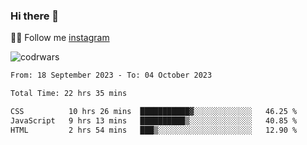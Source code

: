 ### Hi there 👋

👨‍💻 Follow me [instagram](https://instagram.com/an.grsmnko?igshid=ZDdkNTZiNTM=](https://instagram.com/an.grsmnko?igshid=ZDdkNTZiNTM=))

![codrwars](https://www.codewars.com/users/rsschool_c9af20f58c35c696/badges/micro) 

<!--START_SECTION:waka-->

```txt
From: 18 September 2023 - To: 04 October 2023

Total Time: 22 hrs 35 mins

CSS          10 hrs 26 mins  ███████████▓░░░░░░░░░░░░░   46.25 %
JavaScript   9 hrs 13 mins   ██████████▒░░░░░░░░░░░░░░   40.85 %
HTML         2 hrs 54 mins   ███▒░░░░░░░░░░░░░░░░░░░░░   12.90 %
```

<!--END_SECTION:waka-->
